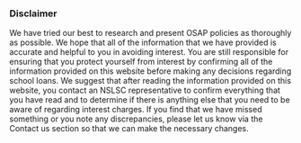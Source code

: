 ### Disclaimer

We have tried our best to research and present OSAP policies as thoroughly as possible. We hope that all of the information that we have provided is accurate and helpful to you in avoiding interest. You are still responsible for ensuring that you protect yourself from interest by confirming all of the information provided on this website before making any decisions regarding school loans. We suggest that after reading the information provided on this website, you contact an NSLSC representative to confirm everything that you have read and to determine if there is anything else that you need to be aware of regarding interest charges. If you find that we have missed something or you note any discrepancies, please let us know via the Contact us section so that we can make the necessary changes.